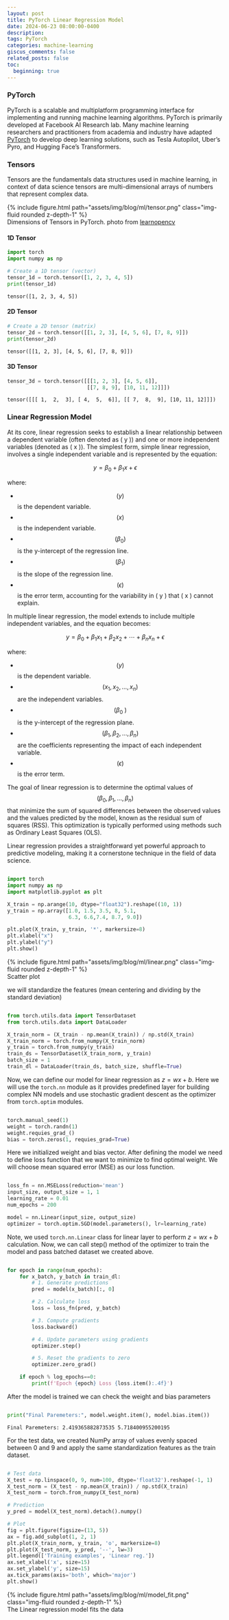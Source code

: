 ```yaml
---
layout: post
title: PyTorch Linear Regression Model
date: 2024-06-23 08:00:00-0400
description:
tags: PyTorch
categories: machine-learning
giscus_comments: false
related_posts: false
toc:
  beginning: true
---
```


### PyTorch

PyTorch is a scalable and multiplatform programming interface for implementing and running machine learning algorithms. PyTorch is primarily developed at Facebook AI Research lab. Many machine learning researchers and practitioners from academia and industry have adapted [PyTorch](https://pytorch.org/) to develop deep learning solutions, such as Tesla Autopilot, Uber’s Pyro, and Hugging Face’s Transformers.

### Tensors

Tensors are the fundamentals data structures used in machine learning, in context of data science tensors are multi-dimensional arrays of numbers that represent complex data.

<div class="row mt-3">
   <div class="col-sm mt-3 mt-md-0 text-center">
      {% include figure.html path="assets/img/blog/ml/tensor.png" class="img-fluid rounded z-depth-1" %}
   </div>
</div>
<div class="caption">
   Dimensions of Tensors in PyTorch. photo from <a href="https://learnopencv.com/pytorch-for-beginners-basics" target=blank_>learnopencv</a>
</div>

#### 1D Tensor

```python
import torch
import numpy as np

# Create a 1D tensor (vector)
tensor_1d = torch.tensor([1, 2, 3, 4, 5])
print(tensor_1d)

```

`tensor([1, 2, 3, 4, 5])`

#### 2D Tensor

```python
# Create a 2D tensor (matrix)
tensor_2d = torch.tensor([[1, 2, 3], [4, 5, 6], [7, 8, 9]])
print(tensor_2d)

```

`tensor([[1, 2, 3],
        [4, 5, 6],
        [7, 8, 9]])`

#### 3D Tensor

```python
tensor_3d = torch.tensor([[[1, 2, 3], [4, 5, 6]],
                          [[7, 8, 9], [10, 11, 12]]])
```

`tensor([[[ 1,  2,  3],
         [ 4,  5,  6]],
        [[ 7,  8,  9],
         [10, 11, 12]]])`

### Linear Regression Model

At its core, linear regression seeks to establish a linear relationship between a dependent variable (often denoted as \( y \)) and one or more independent variables (denoted as \( x \)). The simplest form, simple linear regression, involves a single independent variable and is represented by the equation:

$$ y = \beta_0 + \beta_1 x + \epsilon $$

where:

- $$ ( y ) $$ is the dependent variable.
- $$ ( x ) $$ is the independent variable.
- $$ ( \beta_0 ) $$ is the y-intercept of the regression line.
- $$ ( \beta_1 ) $$ is the slope of the regression line.
- $$ ( \epsilon ) $$ is the error term, accounting for the variability in \( y \) that \( x \) cannot explain.

In multiple linear regression, the model extends to include multiple independent variables, and the equation becomes:

$$ y = \beta_0 + \beta_1 x_1 + \beta_2 x_2 + \cdots + \beta_n x_n + \epsilon $$

where:

- $$ ( y ) $$ is the dependent variable.
- $$ ( x_1, x_2, \ldots, x_n ) $$ are the independent variables.
- $$ ( \beta_0 \ ) $$ is the y-intercept of the regression plane.
- $$ ( \beta_1, \beta_2, \ldots, \beta_n ) $$ are the coefficients representing the impact of each independent variable.
- $$ ( \epsilon ) $$ is the error term.

The goal of linear regression is to determine the optimal values of $$ ( \beta_0, \beta_1, \ldots, \beta_n ) $$ that minimize the sum of squared differences between the observed values and the values predicted by the model, known as the residual sum of squares (RSS). This optimization is typically performed using methods such as Ordinary Least Squares (OLS).

Linear regression provides a straightforward yet powerful approach to predictive modeling, making it a cornerstone technique in the field of data science.

```python

import torch
import numpy as np
import matplotlib.pyplot as plt

X_train = np.arange(10, dtype="float32").reshape((10, 1))
y_train = np.array([1.0, 1.5, 3.5, 8, 5.1,
                    6.3, 6.6,7.4, 8.7, 9.0])

plt.plot(X_train, y_train, '*', markersize=8)
plt.xlabel("x")
plt.ylabel("y")
plt.show()

```

<div class="row mt-3">
   <div class="col-sm mt-3 mt-md-0 text-center">
      {% include figure.html path="assets/img/blog/ml/linear.png" class="img-fluid rounded z-depth-1" %}
   </div>
</div>
<div class="caption">
   Scatter plot
</div>

we will standardize the features (mean centering and dividing by the standard deviation)

```python

from torch.utils.data import TensorDataset
from torch.utils.data import DataLoader

X_train_norm = (X_train - np.mean(X_train)) / np.std(X_train)
X_train_norm = torch.from_numpy(X_train_norm)
y_train = torch.from_numpy(y_train)
train_ds = TensorDataset(X_train_norm, y_train)
batch_size = 1
train_dl = DataLoader(train_ds, batch_size, shuffle=True)

```

Now, we can define our model for linear regression as $z = wx + b$. Here we will use the `torch.nn` module as it provides predefined layer for building complex NN models and use stochastic gradient descent as the optimizer from `torch.optim` modules.

```python

torch.manual_seed(1)
weight = torch.randn(1)
weight.requies_grad_()
bias = torch.zeros(1, requies_grad=True)

```

Here we initialized weight and bias vector. After defining the model we need to define loss function that we want to minimize to find optimal weight. We will choose mean squared error (MSE) as our loss function.

```python

loss_fn = nn.MSELoss(reduction='mean')
input_size, output_size = 1, 1
learning_rate = 0.01
num_epochs = 200

model = nn.Linear(input_size, output_size)
optimizer = torch.optim.SGD(model.parameters(), lr=learning_rate)

```

Note, we used `torch.nn.Linear` class for linear layer to perform $z = wx + b$ calculation. Now, we can call step() method of the optimizer to train the model and pass batched dataset we created above.

```python

for epoch in range(num_epochs):
    for x_batch, y_batch in train_dl:
        # 1. Generate predictions
        pred = model(x_batch)[:, 0]

        # 2. Calculate loss
        loss = loss_fn(pred, y_batch)

        # 3. Compute gradients
        loss.backward()

        # 4. Update parameters using gradients
        optimizer.step()

        # 5. Reset the gradients to zero
        optimizer.zero_grad()

    if epoch % log_epochs==0:
        print(f'Epoch {epoch} Loss {loss.item():.4f}')
```

After the model is trained we can check the weight and bias parameters

```python

print("Final Paremeters:", model.weight.item(), model.bias.item())
```

`Final Paremeters: 2.419365882873535 5.718400955200195`

For the test data, we created NumPy array of values evenly spaced between 0 and 9 and apply the same standardization features as the train dataset.

```python

# Test data
X_test = np.linspace(0, 9, num=100, dtype='float32').reshape(-1, 1)
X_test_norm = (X_test - np.mean(X_train)) / np.std(X_train)
X_test_norm = torch.from_numpy(X_test_norm)

# Prediction
y_pred = model(X_test_norm).detach().numpy()

# Plot
fig = plt.figure(figsize=(13, 5))
ax = fig.add_subplot(1, 2, 1)
plt.plot(X_train_norm, y_train, 'o', markersize=8)
plt.plot(X_test_norm, y_pred, '--', lw=3)
plt.legend(['Training examples', 'Linear reg.'])
ax.set_xlabel('x', size=15)
ax.set_ylabel('y', size=15)
ax.tick_params(axis='both', which='major')
plt.show()

```

<div class="row mt-3">
   <div class="col-sm mt-3 mt-md-0 text-center">
      {% include figure.html path="assets/img/blog/ml/model_fit.png" class="img-fluid rounded z-depth-1" %}
   </div>
</div>
<div class="caption">
   The Linear regression model fits the data
</div>
